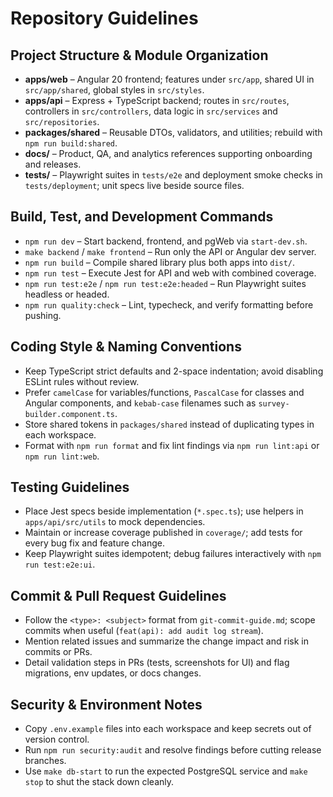 # Repository Guidelines

## Project Structure & Module Organization
- **apps/web** – Angular 20 frontend; features under `src/app`, shared UI in `src/app/shared`, global styles in `src/styles`.
- **apps/api** – Express + TypeScript backend; routes in `src/routes`, controllers in `src/controllers`, data logic in `src/services` and `src/repositories`.
- **packages/shared** – Reusable DTOs, validators, and utilities; rebuild with `npm run build:shared`.
- **docs/** – Product, QA, and analytics references supporting onboarding and releases.
- **tests/** – Playwright suites in `tests/e2e` and deployment smoke checks in `tests/deployment`; unit specs live beside source files.

## Build, Test, and Development Commands
- `npm run dev` – Start backend, frontend, and pgWeb via `start-dev.sh`.
- `make backend` / `make frontend` – Run only the API or Angular dev server.
- `npm run build` – Compile shared library plus both apps into `dist/`.
- `npm run test` – Execute Jest for API and web with combined coverage.
- `npm run test:e2e` / `npm run test:e2e:headed` – Run Playwright suites headless or headed.
- `npm run quality:check` – Lint, typecheck, and verify formatting before pushing.

## Coding Style & Naming Conventions
- Keep TypeScript strict defaults and 2-space indentation; avoid disabling ESLint rules without review.
- Prefer `camelCase` for variables/functions, `PascalCase` for classes and Angular components, and `kebab-case` filenames such as `survey-builder.component.ts`.
- Store shared tokens in `packages/shared` instead of duplicating types in each workspace.
- Format with `npm run format` and fix lint findings via `npm run lint:api` or `npm run lint:web`.

## Testing Guidelines
- Place Jest specs beside implementation (`*.spec.ts`); use helpers in `apps/api/src/utils` to mock dependencies.
- Maintain or increase coverage published in `coverage/`; add tests for every bug fix and feature change.
- Keep Playwright suites idempotent; debug failures interactively with `npm run test:e2e:ui`.

## Commit & Pull Request Guidelines
- Follow the `<type>: <subject>` format from `git-commit-guide.md`; scope commits when useful (`feat(api): add audit log stream`).
- Mention related issues and summarize the change impact and risk in commits or PRs.
- Detail validation steps in PRs (tests, screenshots for UI) and flag migrations, env updates, or docs changes.

## Security & Environment Notes
- Copy `.env.example` files into each workspace and keep secrets out of version control.
- Run `npm run security:audit` and resolve findings before cutting release branches.
- Use `make db-start` to run the expected PostgreSQL service and `make stop` to shut the stack down cleanly.
